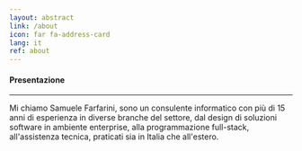 ```yaml
---
layout: abstract
link: /about
icon: far fa-address-card
lang: it
ref: about
---
```

#### Presentazione
***
Mi chiamo Samuele Farfarini, sono un consulente informatico con più di 15 anni di esperienza in diverse branche del settore, dal design di soluzioni software in ambiente enterprise, alla programmazione full-stack, all'assistenza tecnica, praticati sia in Italia che all'estero.